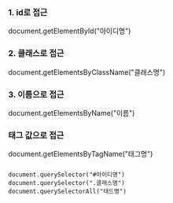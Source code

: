 ### 1. id로 접근
document.getElementById("아이디명")
### 2. 클래스로 접근
document.getElementsByClassName("클래스명")

### 3. 이름으로 접근
document.getElementsByName("이름")

### 태그 값으로 접근 
document.getElementsByTagName("태그명")

### 
    document.querySelector("#아이디명")
    document.querySelector(".클래스명")
    document.querySelectorAll("태드명")

